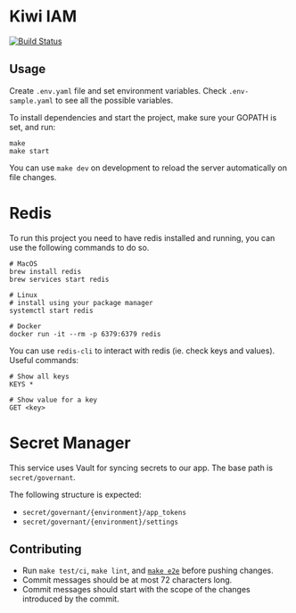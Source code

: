 # Kiwi IAM

[![Build Status](https://cloud.drone.io/api/badges/kiwicom/iam/status.svg)](https://cloud.drone.io/kiwicom/iam)

## Usage

Create `.env.yaml` file and set environment variables. Check `.env-sample.yaml`
to see all the possible variables.

To install dependencies and start the project, make sure your GOPATH is set,
and run:

```
make
make start
```

You can use `make dev` on development to reload the server automatically on file
changes.

# Redis

To run this project you need to have redis installed and running, you can use
the following commands to do so.

```shell
# MacOS
brew install redis
brew services start redis

# Linux
# install using your package manager
systemctl start redis

# Docker
docker run -it --rm -p 6379:6379 redis
```

You can use `redis-cli` to interact with redis (ie. check keys and values).
Useful commands:

```shell
# Show all keys
KEYS *

# Show value for a key
GET <key>
```

# Secret Manager

This service uses Vault for syncing secrets to our app. The base path is `secret/governant`.

The following structure is expected:

- `secret/governant/{environment}/app_tokens`
- `secret/governant/{environment}/settings`

## Contributing

- Run `make test/ci`, `make lint`, and [`make e2e`](tests/e2e/README.md) before pushing changes.
- Commit messages should be at most 72 characters long.
- Commit messages should start with the scope of the changes introduced by the commit.
